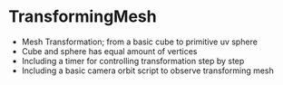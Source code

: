 # TransformingMesh
*  Mesh Transformation; from a basic cube to  primitive uv sphere
*  Cube and sphere has equal amount of vertices
*  Including a timer for controlling transformation step by step
*  Including a basic camera orbit script to observe transforming mesh 
